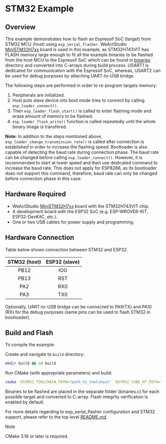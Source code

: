 # STM32 Example

## Overview

This example demonstrates how to flash an Espressif SoC (target) from STM32 MCU (host) using `esp_serial_flasher`. WeActStudio [MiniSTM32H7xx](https://github.com/WeActStudio/MiniSTM32H7xx) board is used in this example, as STM32H743VIT has FLASH memory large enough to fit all the example binaries to be flashed from the host MCU to the Espressif SoC which can be found in [binaries](../binaries/) directory and converted into C-arrays during build process. USART1 is dedicated for communication with the Espressif SoC, whereas, USART2 can be used for debug purposes by attaching UART-to-USB bridge.

The following steps are performed in order to re-program targets memory:

1. Peripherals are initialized.
2. Host puts slave device into boot mode tries to connect by calling `esp_loader_connect()`.
3. Then `esp_loader_flash_start()` is called to enter flashing mode and erase amount of memory to be flashed.
4. `esp_loader_flash_write()` function is called repeatedly until the whole binary image is transfered.

**Note:** In addition to the steps mentioned above, `esp_loader_change_transmission_rate()` is called after connection is established in order to increase the flashing speed. Bootloader is also capable of detecting the baud rate during connection phase. The baud rate can be changed before calling `esp_loader_connect()`. However, it is recommended to start at lower speed and then use dedicated command to increase the baud rate. This does not apply for ESP8266, as its bootloader does not support this command, therefore, baud rate can only be changed before connection phase in this case.

## Hardware Required

* WeActStudio [MiniSTM32H7xx](https://github.com/WeActStudio/MiniSTM32H7xx) board with the STM32H743VIT chip.
* A development board with the ESP32 SoC (e.g. ESP-WROVER-KIT, ESP32-DevKitC, etc.).
* One or two USB cables for power supply and programming.

## Hardware Connection

Table below shows connection between STM32 and ESP32.

| STM32 (host) | ESP32 (slave) |
|:------------:|:-------------:|
|    PB12      |      IO0      |
|    PB13      |      RST      |
|    PA2       |      RX0      |
|    PA3       |      TX0      |

Optionally, UART-to-USB bridge can be connected to PA9(TX) and PA10 (RX) for the debug purposes (same pins can be used to flash STM32 in bootloader).

## Build and Flash

To compile the example:

Create and navigate to `build` directory:

```bash
mkdir build && cd build
```

Run CMake (with appropriate parameters) and build:

```bash
cmake -DSTM32_TOOLCHAIN_PATH="path_to_toolchain" -DSTM32_CUBE_H7_PATH="path_to_cube_libraries" .. && cmake --build .
```

Binaries to be flashed are placed in the separate folder (binaries.c) for each possible target and converted to C-array. Flash integrity verification is enabled by default.

For more details regarding to esp_serial_flasher configuration and STM32 support, please refer to the top level [README.md](../../README.md).

> [!NOTE]
> CMake 3.16 or later is required.
